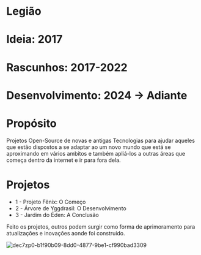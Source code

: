 # Legião

# Ideia: 2017

# Rascunhos: 2017-2022

# Desenvolvimento: 2024 -> Adiante

# Propósito

Projetos Open-Source de novas e antigas Tecnologias para ajudar aqueles que estão dispostos a se adaptar ao um novo mundo que está se aproximando em vários ambitos e também apliá-los a outras áreas que começa dentro da internet e ir para fora dela.

# Projetos
- 1 - Projeto Fênix: O Começo
- 2 - Árvore de Yggdrasil: O Desenvolvimento
- 3 - Jardim do Éden: A Conclusão

Feito os projetos, outros podem surgir como forma de aprimoramento para atualizações e inovações aonde foi construido.

![dec7zp0-b1f90b09-8dd0-4877-9be1-cf990bad3309](https://github.com/Nicolau-369/Legi-o/assets/160781135/d8f6c76d-a0a3-44c5-a987-1fbdfc0d8201)
